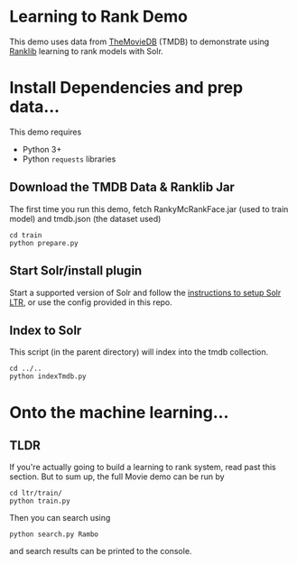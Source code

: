 # Learning to Rank Demo

This demo uses data from [TheMovieDB](http://themoviedb.org) (TMDB) to demonstrate using [Ranklib](https://sourceforge.net/p/lemur/wiki/RankLib/) learning to rank models with Solr.

# Install Dependencies and prep data...

This demo requires

- Python 3+
- Python `requests` libraries

## Download the TMDB Data & Ranklib Jar

The first time you run this demo, fetch RankyMcRankFace.jar (used to train model) and tmdb.json (the dataset used)

```
cd train
python prepare.py
```

## Start Solr/install plugin

Start a supported version of Solr and follow the [instructions to setup Solr LTR](https://lucene.apache.org/solr/guide/7_4/learning-to-rank.html), or use the config provided in this repo.

## Index to Solr

This script (in the parent directory) will index into the tmdb collection. 

```
cd ../..
python indexTmdb.py
```

# Onto the machine learning...

## TLDR

If you're actually going to build a learning to rank system, read past this section. But to sum up, the full Movie demo can be run by

```
cd ltr/train/
python train.py
```

Then you can search using

```
python search.py Rambo
```

and search results can be printed to the console.
